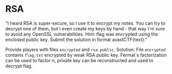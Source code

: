# RSA

"I heard RSA is super-secure, so I use it to encrypt my notes. You can try to decrypt one of them, but I even create my keys by hand - that way I´m sure to avoid any OpenSSL vulnerabilities. Hint: flag was encrypted using the enclosed public key. Submit the solution in format avastCTF{text}."

Provide players with files `encrypted` and `rsa.public`.
Solution: File `encrypted` contains `flag.txt` encrypted by weak RSA public key. Fermat´s factorization can be used to factor n, private key can be reconstructed and used to decrypt flag.
